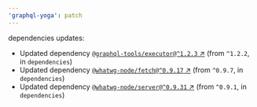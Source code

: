 ```yaml
---
'graphql-yoga': patch
---
```

dependencies updates:
  - Updated dependency [`@graphql-tools/executor@^1.2.3`
    ↗︎](https://www.npmjs.com/package/@graphql-tools/executor/v/1.2.3) (from `^1.2.2`, in
    `dependencies`)
  - Updated dependency [`@whatwg-node/fetch@^0.9.17`
    ↗︎](https://www.npmjs.com/package/@whatwg-node/fetch/v/0.9.17) (from `^0.9.7`, in
    `dependencies`)
  - Updated dependency [`@whatwg-node/server@^0.9.31`
    ↗︎](https://www.npmjs.com/package/@whatwg-node/server/v/0.9.31) (from `^0.9.1`, in
    `dependencies`)
